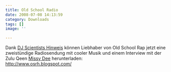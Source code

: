 ```yaml
---
title: Old School Radio
date: 2008-07-08 14:13:59
category: Downloads
tags: []
image: ''

---
```


Dank [DJ Scientists Hinweis](http://www.the-groundzero.com/2008/07/08/old-school-radio-mit-missy-dee/) können Liebhaber von Old School Rap jetzt eine zweistündige Radiosendung mit cooler Musik und einem Interview mit der Zulu Qeen [Missy Dee](http://www.the-groundzero.com/2008/06/29/missy-dee-im-waxpoetics-magazine/) herunterladen:  
<http://www.osrh.blogspot.com/>
